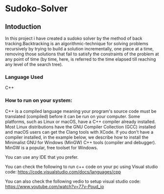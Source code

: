 # Sudoko-Solver

## Intoduction
   In this project i have created a sudoko solver by the method of back tracking.Backtracking is an algorithmic-technique 
   for solving problems recursively by trying to build a solution incrementally, one piece at a time, removing those solutions
   that fail to satisfy the constraints of the problem at any point of time (by time, here, is referred to the time elapsed till
   reaching any level of the search tree).
    
### Language Used
   C++
    
### How to run on your system:
   C++ is a compiled language meaning your program's source code must be translated (compiled) before it can be run on your computer. 
   Some platforms, such as Linux or macOS, have a C++ compiler already installed. Most Linux distributions have the GNU Compiler Collection (GCC) 
   installed and macOS users can get the Clang tools with XCode.
   If you don't have a compiler installed, in the example below, we describe how to install the Minimalist GNU for Windows (MinGW) C++ tools
   (compiler and debugger). MinGW is a popular, free toolset for Windows.
    
   You can use any IDE that you prefer.
   
   You can check the following to run c++ code on your pc using Visual studio code:
       https://code.visualstudio.com/docs/languages/cpp
   
   You can also check the following vedio to setup visual studio code:
       https://www.youtube.com/watch?v=77v-Poud_io
   
    
